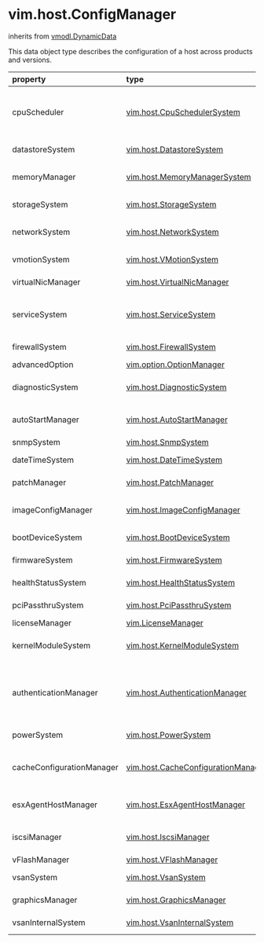 vim.host.ConfigManager
======================
inherits from [vmodl.DynamicData](docs/vmodl.DynamicData.md)


This data object type describes the configuration of a host   across products and versions.

| property | type | optional | priv | desc |
|:---------|:-----|:---------|:-----|:-----|
| cpuScheduler | [vim.host.CpuSchedulerSystem](vim.host.CpuSchedulerSystem.md "vim.host.CpuSchedulerSystem") | true | None | The CPU scheduler that determines which threads execute on a CPU   at any given time. |
| datastoreSystem | [vim.host.DatastoreSystem](vim.host.DatastoreSystem.md "vim.host.DatastoreSystem") | true | None | The datastore manager. |
| memoryManager | [vim.host.MemoryManagerSystem](vim.host.MemoryManagerSystem.md "vim.host.MemoryManagerSystem") | true | None | The memory manager on the host. |
| storageSystem | [vim.host.StorageSystem](vim.host.StorageSystem.md "vim.host.StorageSystem") | true | None | The storage configuration. |
| networkSystem | [vim.host.NetworkSystem](vim.host.NetworkSystem.md "vim.host.NetworkSystem") | true | None | The network system configuration. |
| vmotionSystem | [vim.host.VMotionSystem](vim.host.VMotionSystem.md "vim.host.VMotionSystem") | true | None | The VMotion configuration. |
| virtualNicManager | [vim.host.VirtualNicManager](vim.host.VirtualNicManager.md "vim.host.VirtualNicManager") | true | None | The VirtualNic configuration. |
| serviceSystem | [vim.host.ServiceSystem](vim.host.ServiceSystem.md "vim.host.ServiceSystem") | true | None | The configuration of the host services (for example,   SSH, FTP, and Telnet). |
| firewallSystem | [vim.host.FirewallSystem](vim.host.FirewallSystem.md "vim.host.FirewallSystem") | true | None | The firewall configuration. |
| advancedOption | [vim.option.OptionManager](vim.option.OptionManager.md "vim.option.OptionManager") | true | None | Advanced options. |
| diagnosticSystem | [vim.host.DiagnosticSystem](vim.host.DiagnosticSystem.md "vim.host.DiagnosticSystem") | true | None | The diagnostic for the ESX Server system. |
| autoStartManager | [vim.host.AutoStartManager](vim.host.AutoStartManager.md "vim.host.AutoStartManager") | true | None | Auto-start and auto-stop configuration. |
| snmpSystem | [vim.host.SnmpSystem](vim.host.SnmpSystem.md "vim.host.SnmpSystem") | true | None | Snmp configuration |
| dateTimeSystem | [vim.host.DateTimeSystem](vim.host.DateTimeSystem.md "vim.host.DateTimeSystem") | true | None | DateTime configuration |
| patchManager | [vim.host.PatchManager](vim.host.PatchManager.md "vim.host.PatchManager") | true | None | Host patch management. |
| imageConfigManager | [vim.host.ImageConfigManager](vim.host.ImageConfigManager.md "vim.host.ImageConfigManager") | true | None | Host image configuration management. |
| bootDeviceSystem | [vim.host.BootDeviceSystem](vim.host.BootDeviceSystem.md "vim.host.BootDeviceSystem") | true | None | Boot device order management. |
| firmwareSystem | [vim.host.FirmwareSystem](vim.host.FirmwareSystem.md "vim.host.FirmwareSystem") | true | None | Firmware management. |
| healthStatusSystem | [vim.host.HealthStatusSystem](vim.host.HealthStatusSystem.md "vim.host.HealthStatusSystem") | true | None | System health status manager. |
| pciPassthruSystem | [vim.host.PciPassthruSystem](vim.host.PciPassthruSystem.md "vim.host.PciPassthruSystem") | true | None | PciDeviceSystem for passthru. |
| licenseManager | [vim.LicenseManager](vim.LicenseManager.md "vim.LicenseManager") | true | None | License manager |
| kernelModuleSystem | [vim.host.KernelModuleSystem](vim.host.KernelModuleSystem.md "vim.host.KernelModuleSystem") | true | None | Kernel module configuration management. |
| authenticationManager | [vim.host.AuthenticationManager](vim.host.AuthenticationManager.md "vim.host.AuthenticationManager") | true | None | Authentication method configuration - for example, for Active Directory membership. |
| powerSystem | [vim.host.PowerSystem](vim.host.PowerSystem.md "vim.host.PowerSystem") | true | None | Power System manager. |
| cacheConfigurationManager | [vim.host.CacheConfigurationManager](vim.host.CacheConfigurationManager.md "vim.host.CacheConfigurationManager") | true | None | Host solid state drive cache configuration manager. |
| esxAgentHostManager | [vim.host.EsxAgentHostManager](vim.host.EsxAgentHostManager.md "vim.host.EsxAgentHostManager") | true | None | Esx Agent resource configuration manager |
| iscsiManager | [vim.host.IscsiManager](vim.host.IscsiManager.md "vim.host.IscsiManager") | true | None | Iscsi Management Operations managed entity |
| vFlashManager | [vim.host.VFlashManager](vim.host.VFlashManager.md "vim.host.VFlashManager") | true | None | vFlash Manager |
| vsanSystem | [vim.host.VsanSystem](vim.host.VsanSystem.md "vim.host.VsanSystem") | true | None | VsanSystem managed entity. |
| graphicsManager | [vim.host.GraphicsManager](vim.host.GraphicsManager.md "vim.host.GraphicsManager") | true | None | Host graphics manager. |
| vsanInternalSystem | [vim.host.VsanInternalSystem](vim.host.VsanInternalSystem.md "vim.host.VsanInternalSystem") | true | None | VsanInternalSystem managed entity. |


